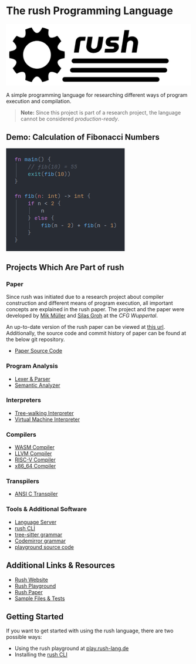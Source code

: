 # The rush Programming Language

![the rush logo](https://raw.githubusercontent.com/rush-rs/rush/main/logo/rush_logo_outline.svg)

A simple programming language for researching different ways of program
execution and compilation.

> **Note:** Since this project is part of a research project, the language
> cannot be considered _production-ready_.

## Demo: Calculation of Fibonacci Numbers

![calculation of Fibonacci numbers in rush](https://raw.githubusercontent.com/rush-rs/.github/main/fib/fib.png)

## Projects Which Are Part of rush

### Paper

Since rush was initiated due to a research project about compiler construction
and different means of program execution, all important concepts are explained
in the rush paper. The project and the paper were developed by
[Mik Müller](https://github.com/MikMuellerDev) and
[Silas Groh](https://github.com/RubixDev) at the _CFG Wuppertal_.

An up-to-date version of the rush paper can be viewed at
[this url](https://paper.rush-lang.de). Additionally, the source code and commit
history of paper can be found at the below git repository.

- [Paper Source Code](https://github.com/rush-rs/paper)

### Program Analysis

- [Lexer & Parser](https://github.com/rush-rs/rush/tree/main/crates/rush-parser)
- [Semantic Analyzer](https://github.com/rush-rs/rush/tree/main/crates/rush-analyzer)

### Interpreters

- [Tree-walking Interpreter](https://github.com/rush-rs/rush/tree/main/crates/rush-interpreter-tree)
- [Virtual Machine Interpreter](https://github.com/rush-rs/rush/tree/main/crates/rush-interpreter-vm)

### Compilers

- [WASM Compiler](https://github.com/rush-rs/rush/tree/main/crates/rush-compiler-wasm)
- [LLVM Compiler](https://github.com/rush-rs/rush/tree/main/crates/rush-compiler-llvm)
- [RISC-V Compiler](https://github.com/rush-rs/rush/tree/main/crates/rush-compiler-risc-v)
- [x86_64 Compiler](https://github.com/rush-rs/rush/tree/main/crates/rush-compiler-x86-64)

### Transpilers

- [ANSI C Transpiler](https://github.com/rush-rs/rush/tree/main/crates/rush-transpiler-c)

### Tools & Additional Software

- [Language Server](https://github.com/rush-rs/rush/tree/main/crates/rush-ls)
- [rush CLI](https://github.com/rush-rs/rush/tree/main/crates/rush-cli)
- [tree-sitter grammar](https://github.com/rush-rs/tree-sitter-rush)
- [Codemirror grammar](https://github.com/rush-rs/codemirror-lang-rush)
- [playground source code](https://github.com/rush-rs/playground)

## Additional Links & Resources

- [Rush Website](https://rush-lang.de)
- [Rush Playground](https://play.rush-lang.de)
- [Rush Paper](https://paper.rush-lang.de)
- [Sample Files & Tests](https://github.com/rush-rs/rush/tree/main/samples/tests)

## Getting Started

If you want to get started with using the rush language, there are two possible
ways:

- Using the rush playground at [play.rush-lang.de](https://play.rush-lang.de)
- Installing the [rush CLI](https://github.com/rush-rs/rush/tree/main/crates/rush-cli)
